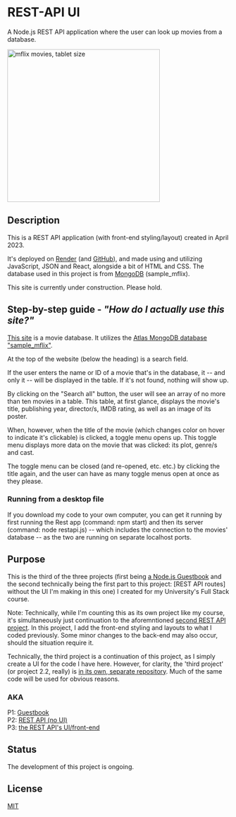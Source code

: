 # REST-API UI
A Node.js REST API application where the user can look up movies from a database.

<img width="346" alt="mflix movies, tablet size" src="https://github.com/luminietos/REST-API-UI/assets/77718358/127cdb92-58ba-418b-a7a5-49a5be3b0569">

## Description
This is a REST API application (with front-end styling/layout) created in April 2023. 

It's deployed on [Render]() (and [GitHub]()), and made using and utilizing JavaScript, JSON and React, alongside a bit of HTML and CSS. The database used in this project is from [MongoDB](https://www.mongodb.com/) (sample_mflix).

This site is currently under construction. Please hold.

## Step-by-step guide - *"How do I actually use this site?"*

[This site]() is a movie database. It utilizes the [Atlas MongoDB database "sample_mflix"](https://www.mongodb.com/). 

At the top of the website (below the heading) is a search field.

If the user enters the name or ID of a movie that's in the database, it -- and only it -- will be displayed in the table. If it's not found, nothing will show up.

By clicking on the "Search all" button, the user will see an array of no more than ten movies in a table.
This table, at first glance, displays the movie's title, publishing year, director/s, IMDB rating, as well as an image of its poster. 

When, however, when the title of the movie (which changes color on hover to indicate it's clickable) is clicked, a toggle menu opens up. This toggle menu displays more data on the movie that was clicked: its plot, genre/s and cast.

The toggle menu can be closed (and re-opened, etc. etc.) by clicking the title again, and the user can have as many toggle menus open at once as they please.

### Running from a desktop file
If you download my code to your own computer, you can get it running by first running the Rest app (command: npm start) and then its server (command: node restapi.js) -- which includes the connection to the movies' database -- as the two are running on separate localhost ports.

## Purpose
This is the third of the three projects (first being [a Node.js Guestbook](https://github.com/luminietos/GB) and the second technically being the first part to this project: [REST API routes] without the UI I'm making in this one) I created for my University's Full Stack course. 

Note: Technically, while I'm counting this as its own project like my course, it's simultaneously just continuation to the aforemntioned [second REST API project](https://github.com/luminietos/REST-API). In this project, I add the front-end styling and layouts to what I coded previously. Some minor changes to the back-end may also occur, should the situation require it.   

Technically, the third project is a continuation of this project, as I simply create a UI for the code I have here. However, for clarity, the 'third project' (or project 2.2, really) is [in its own, separate repository](https://github.com/luminietos/REST-API). Much of the same code will be used for obvious reasons.  

### AKA 
P1: [Guestbook](https://github.com/luminietos/GB) \
P2: [REST API (no UI)](https://github.com/luminietos/REST-API) \
P3: [the REST API's UI/front-end](https://github.com/luminietos/REST-API) 

## Status
The development of this project is ongoing.

## License
[MIT](https://choosealicense.com/licenses/mit/)
